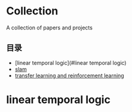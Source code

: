 # Collection
A collection of papers and projects

## 目录
* [linear temporal logic](#linear temporal logic)
* [slam]()
* [transfer learning and reinforcement learning]()

# linear temporal logic

